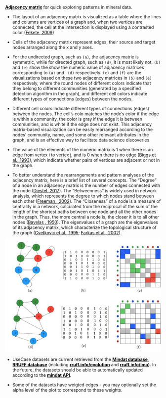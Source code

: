 **[<font color= #00000>Adjacency matrix</font>](http://en.wikipedia.org/wiki/Adjacency_matrix)** for quick exploring patterns in mineral data. 

- The layout of an adjacency matrix is visualized as a table where the lines and columns are vertices of a graph and, when two vertices are connected, the cell at the intersection is displayed using a contrasted color ([<font color= #00000>Fekete, 2009</font>](https://doi.org/10.1109/CADCG.2009.5246813))

- Cells of the adjacency matrix represent edges, their source and target nodes arranged along the x and y axes.

- For the undirected graph, such as `(a)`, the adjacency matrix is symmetric, while for directed graph, such as `(d)`, it is most likely not. `(b)` and `(e)` show the show the numeric value of adjacency matrices corresponding to `(a)` and ` (d)` respectively. `(c)` and `(f)` are the visualizations based on these two adjacency matrices in `(b)` and `(e)` respectively, where the round nodes of different colors indicate that they belong to different communities (generated by a specified detection algorithm in the graph), and different cell colors indicate different types of connections (edges) between the nodes. 

- Different cell colors indicate different types of connections (edges) between the nodes. The cell’s colo matches the node’s color if the edge is within a community, the color is gray if the edge it is between communities, and is white if the edge does not exist. This adjacency matrix-based visualization can be easily rearranged according to the nodes’ community, name, and some other relevant attributes in the graph, and is an effective way to facilitate data science discoveries. 

- The value of the elements of the numeric matrix is 1 when there is an edge from vertex i to vertex j, and is 0 when there is no edge ([<font color= #00000>Biggs et al., 1993</font>](https://books.google.com/books?hl=en&lr=&id=6TasRmIFOxQC&oi=fnd&pg=PP9&dq=Biggs,+N.,+Biggs,+N.L.,+Norman,+B.,+1993.+Algebraic+Graph+Theory+(2nd+Edition).+Cambridge+University+Press,+New+York&ots=lWp1YWThfm&sig=25JmpEqu4gHlA4IFxWkbWY8fJCc)), which indicate whether pairs of vertices are adjacent or not in the graph. 

- To better understand the rearrangements and pattern analyses of the adjacency matrix, here is a brief list of several concepts. The “Degree” of a node in an adjacency matrix is the number of edges connected with the node ([<font color= #00000>Diestel, 2017</font>](https://doi.org/10.1007/978-3-662-53622-3_3)). The “Betweenness” is widely used in network analysis, which represents the degree to which nodes stand between each other ([<font color= #00000>Freeman , 2002</font>](https://books.google.com/books?hl=en&lr=&id=fy3m_EixWOsC&oi=fnd&pg=PA238&dq=Freeman,+L.C.,+2002.+Centrality+in+social+networks:+Conceptual+clarification.+In:+Scott,+J.+(ed.)+Social+Network:+Critical+Concepts+in+Sociology.+Routledge,+New+York,+pp.238-263&ots=umL9JCK5XZ&sig=6iL_fqhDGppI-lzOJRa_HjlyZKs)). The “Closeness” of a node is a measure of centrality in a network, calculated from the reciprocal of the sum of the length of the shortest paths between one node and all the other nodes in the graph. Thus, the more central a node is, the closer it is to all other nodes ([<font color= #00000>Bavelas , 1950</font>](https://books.google.com/books?hl=en&lr=&id=czdxDwAAQBAJ&oi=fnd&pg=PA35&dq=Bavelas,+A.,+1950.+Communication+Patterns+in+Task-Oriented+Groups.+Journal+of+the+Acoustical+Society+of+America+22+(6),+725%E2%80%93730&ots=k0Gtz_PDaj&sig=BiyRBa9WH-MtHtfmqITyiJQxKy4)). The eigenvalues of a graph are the eigenvalues of its adjacency matrix, which characterize the topological structure of the graph ([<font color= #00000>Cvetković et al., 1995</font>](https://www.cambridge.org/core/journals/proceedings-of-the-edinburgh-mathematical-society/article/cvetkovid-m-doobm-and-sachshspectra-of-graphs-3rd-edition-johann-ambrosius-barth-verlag-heidelberg-leipzig1995-447-pp-3-335-00407-8-dm-168/20DC65316D0A518FACE85E064F5C4215); [<font color= #00000>Farkas et al., 2002</font>](https://doi.org/10.1016/S0378-4371(02)01181-0)).

![image alt ><](imgs/Figure1.jpg) 


- UseCase datasets are current retrieved from the **[<font color= #00000>Mindat database</font>](https://www.mindat.org/)**, **[<font color= #00000>RRUFF database</font>](https://rruff.info/)** (including **[<font color= #00000>rruff.info/evolution</font>](https://rruff.info/evolution/)**  and  **[<font color= #00000>rruff.info/ima</font>](https://rruff.info/ima/))**. In the future, the datasets should be able to automatically updated according to the **[<font color= #00000>mindat API</font>](https://api.mindat.org/)**.

- Some of the datasets have weigted edges - you may optionally set the alpha level of the plot to correspond to these weights.




